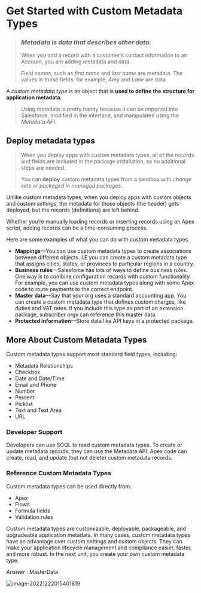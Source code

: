 # Get Started with Custom Metadata Types

> ### ***Metadata is data that describes other data.*** 
>
> When you add a record with a customer’s contact information to an Account, you are adding metadata and data.
>
> Field names, such as *first name* and *last name* are metadata. The values in those fields, for example, *Amy* and *Lane* are data.

A *custom metadata type* is an object that is **used to define the structure for application metadata**.

> Using metadata is pretty handy because it can be imported into Salesforce, modified in the interface, and manipulated using the *Metadata API*. 

## Deploy metadata types

> When you deploy apps with custom metadata types, all of the records and fields are included in the package installation, so no additional steps are needed. 
>
> You can **deploy** custom metadata types from a sandbox with *change sets* or *packaged in managed packages*.

Unlike custom metadata types, when you deploy apps with custom objects and custom settings, the metadata for those objects (the header) gets deployed, but the records (definitions) are left behind. 



Whether you’re manually loading records or inserting records using an Apex script, adding records can be a time-consuming process. 



Here are some examples of what you can do with custom metadata types.

- **Mappings**—You can use custom metadata types to create associations between different objects. I.E you can create a custom metadata type that assigns cities, states, or provinces to particular regions in a country.
- **Business rules**—Salesforce has lots of ways to define business rules. One way is to combine configuration records with custom functionality. For example, you can use custom metadata types along with some Apex code to route payments to the correct endpoint.
- **Master data**—Say that your org uses a standard accounting app. You can create a custom metadata type that defines custom charges, like duties and VAT rates. If you include this type as part of an extension package, subscriber orgs can reference this master data.
- **Protected information**—Store data like API keys in a protected package.



## More About Custom Metadata Types

Custom metadata types support most standard field types, including:

- Metadata Relationships
- Checkbox
- Date and Date/Time
- Email and Phone
- Number
- Percent
- Picklist
- Text and Text Area
- URL

### **Developer Support**

Developers can use SOQL to read custom metadata types. To create or update metadata records, they can use the Metadata API. Apex code can create, read, and update (but not delete) custom metadata records.

### **Reference Custom Metadata Types**

Custom metadata types can be used directly from:

- Apex
- Flows
- Formula fields
- Validation rules

Custom metadata types are customizable, deployable, packageable, and upgradeable application metadata. In many cases, custom metadata types have an advantage over custom settings and custom objects. They can make your application lifecycle management and compliance easier, faster, and more robust. In the next unit, you create your own custom metadata type.

*Answer* : MasterData

![image-20221222015401819](/home/teo/.config/Typora/typora-user-images/image-20221222015401819.png)
